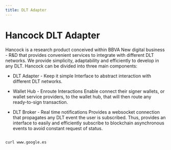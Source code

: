 ```yaml
---
title: DLT Adapter
---
```


# Hancock DLT Adapter

Hancock is a research product conceived within BBVA New digital business - R&D that provides convenient services to integrate with different DLT networks. We provide simplicity, adaptability and efficiently to develop in any DLT. Hancock can be divided into three main components:

- DLT Adapter - Keep it simple Interface to abstract interaction with different DLT networks.

- Wallet Hub - Enroute Interactions Enable connect their signer wallets, or wallet service providers, to the wallet hub, that will then route any ready-to-sign transaction.

- DLT Broker - Real time notifications Provides a websocket connection that propagates any DLT event the user is subscribed. Thus, provides an interface to easily and efficiently subscribe to blockchain asynchronous events to avoid constant request of status.


```bash

curl www.google.es

```